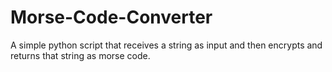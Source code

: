 # Morse-Code-Converter
 
A simple python script that receives a string as input and then encrypts and returns that string as morse code.